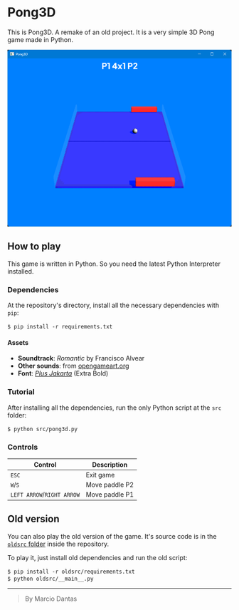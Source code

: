 # Pong3D
This is Pong3D. A remake of an old project. It is a very simple 3D Pong game made in Python.

![Pong3D Screenshot](./screenshot.png)

## How to play
This game is written in Python. So you need the latest Python Interpreter installed.

### Dependencies
At the repository's directory, install all the necessary dependencies with `pip`:
```console
$ pip install -r requirements.txt
```

#### Assets
- **Soundtrack**: *Romantic* by Francisco Alvear
- **Other sounds**: from [opengameart.org](https://opengameart.org/)
- **Font**: [*Plus Jakarta*](https://fonts.google.com/specimen/Plus+Jakarta+Sans?query=plus+jakarta) (Extra Bold)

### Tutorial
After installing all the dependencies, run the only Python script at the `src` folder:
```console
$ python src/pong3d.py
```

### Controls
| **Control**                      | **Description** |
| -------------                    | --------------- |
| `ESC`                            | Exit game       |
| `W`/`S`                          | Move paddle P2  |
| `LEFT ARROW`/`RIGHT ARROW`       | Move paddle P1  |

## Old version
You can also play the old version of the game. It's source code is in the [`oldsrc` folder](./oldsrc/) inside the repository.

To play it, just install old dependencies and run the old script:
```console
$ pip install -r oldsrc/requirements.txt
$ python oldsrc/__main__.py
```

---

> By Marcio Dantas